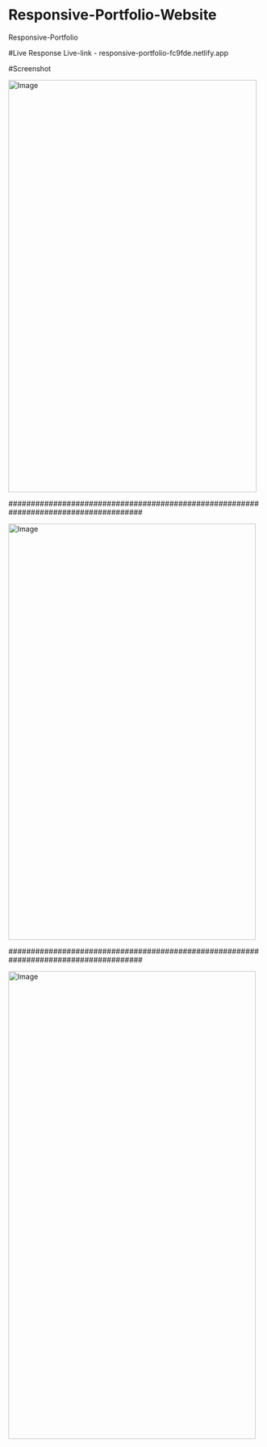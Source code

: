 # Responsive-Portfolio-Website
Responsive-Portfolio

#Live Response
Live-link - responsive-portfolio-fc9fde.netlify.app

#Screenshot

<img width="492" height="816" alt="Image" src="https://github.com/user-attachments/assets/f636a74b-a73e-40cb-bd18-b89576dff067" />

######################################################################################

<img width="490" height="824" alt="Image" src="https://github.com/user-attachments/assets/6b1c8271-bb53-4323-8096-2db36a92a2df" />

######################################################################################

<img width="490" height="926" alt="Image" src="https://github.com/user-attachments/assets/a960e2c9-5ff0-4be9-b975-18b3dd436578" />
